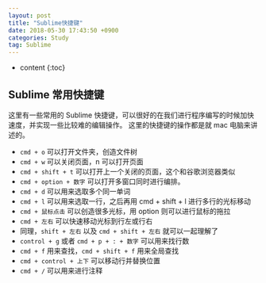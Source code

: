 ```yaml
---
layout: post
title: "Sublime快捷键"
date: 2018-05-30 17:43:50 +0900
categories: Study
tag: Sublime
---
```


* content
{:toc}


 Sublime 常用快捷键
 ---------
 这里有一些常用的 Sublime 快捷键，可以很好的在我们进行程序编写的时候加快速度，并实现一些比较难的编辑操作。
 这里的快捷键的操作都是就 mac 电脑来讲述的。
 * `cmd + o` 可以打开文件夹，创造文件树
 * `cmd + w` 可以关闭页面，n 可以打开页面
 * `cmd + shift + t` 可以打开上一个关闭的页面，这个和谷歌浏览器类似
 * `cmd + option + 数字` 可以打开多窗口同时进行编排。
 * `cmd + d` 可以用来选取多个同一单词
 * `cmd + l` 可以用来选取一行，之后再用 cmd + shift + l 进行多行的光标移动
 * `cmd + 鼠标点击` 可以创造很多光标，用 option 则可以进行鼠标的拖拉
 * `cmd + 左右` 可以快速移动光标到行左或行右
 * 同理，`shift + 左右` 以及 `cmd + shift + 左右` 就可以一起理解了
 * `control + g` 或者 `cmd + p + : + 数字` 可以用来找行数
 * `cmd + f` 用来查找，`cmd + shift + f` 用来全局查找
 * `cmd + control + 上下` 可以移动行并替换位置
 * `cmd + /` 可以用来进行注释

